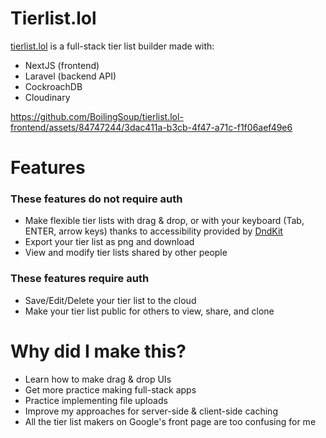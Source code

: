 
# Tierlist.lol 

[tierlist.lol](https://tierlist.lol) is a full-stack tier list builder made with:
  - NextJS (frontend)
  - Laravel (backend API)
  - CockroachDB
  - Cloudinary

https://github.com/BoilingSoup/tierlist.lol-frontend/assets/84747244/3dac411a-b3cb-4f47-a71c-f1f06aef49e6

# Features 
  ### These features do not require auth
  - Make flexible tier lists with drag & drop, or with your keyboard (Tab, ENTER, arrow keys) thanks to accessibility provided by [DndKit](https://github.com/clauderic/dnd-kit)
  - Export your tier list as png and download
  - View and modify tier lists shared by other people
  ### These features require auth
  - Save/Edit/Delete your tier list to the cloud
  - Make your tier list public for others to view, share, and clone  
  

  
# Why did I make this?
  - Learn how to make drag & drop UIs
  - Get more practice making full-stack apps
  - Practice implementing file uploads
  - Improve my approaches for server-side & client-side caching
  - All the tier list makers on Google's front page are too confusing for me
